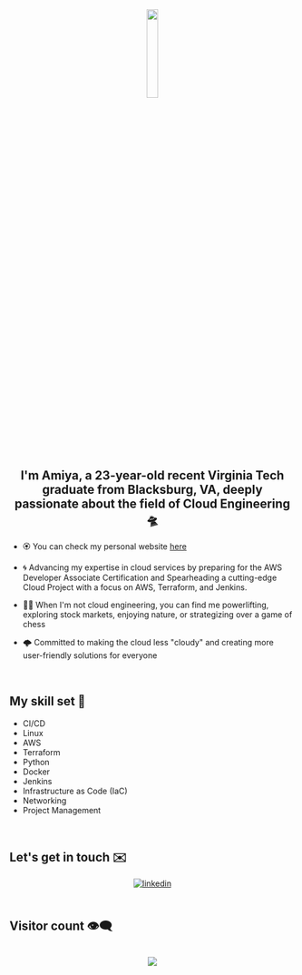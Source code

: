 <div align="center">
<img src="https://imgur.com/BArdpCC.png" align="center" style="width: 20%" />
</div>

## <div align="center">I'm Amiya, a 23-year-old recent Virginia Tech graduate from Blacksburg, VA, deeply passionate about the field of Cloud Engineering 🛸</div>

- 🏵️ You can check my personal website [here](https://amiyaislam.com)

- 🌀 Advancing my expertise in cloud services by preparing for the AWS Developer Associate Certification and Spearheading a cutting-edge Cloud Project with a focus on AWS, Terraform, and Jenkins.

- 🏋️‍♂️ When I'm not cloud engineering, you can find me powerlifting, exploring stock markets, enjoying nature, or strategizing over a game of chess

- 🌩️ Committed to making the cloud less "cloudy" and creating more user-friendly solutions for everyone

<br/>

## My skill set 🧩 

- CI/CD
- Linux
- AWS
- Terraform
- Python
- Docker
- Jenkins
- Infrastructure as Code (IaC)
- Networking
- Project Management

<br/>

## Let's get in touch ✉️
<div align="center">
<a href="https://www.linkedin.com/in/amiya-islam-devopsengineer" target="_blank">
<img src=https://img.shields.io/badge/linkedin-%231E77B5.svg?&style=for-the-badge&logo=linkedin&logoColor=white alt=linkedin style="margin-bottom: 5px;" />
</a> 
</div>

<br/>

## Visitor count 👁️‍🗨️

<br/>
<div align="center"><img src="https://profile-counter.glitch.me/{AmiyaI}/count.svg" /></div>
<br/>
